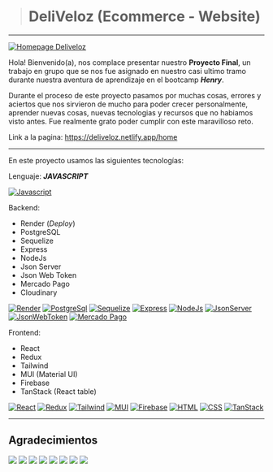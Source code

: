 ﻿> # DeliVeloz (Ecommerce - Website)
---
[![Homepage Deliveloz](https://res.cloudinary.com/derot8znd/image/upload/v1713659726/Otros/Banner_rhn0fj.png)](https://deliveloz.netlify.app)

Hola! Bienvenido(a), nos complace presentar nuestro **Proyecto Final**, un trabajo en grupo que se nos fue asignado en nuestro casi ultimo tramo durante nuestra aventura de aprendizaje en el bootcamp ***Henry***. 

Durante el proceso de este proyecto pasamos por muchas cosas, errores y aciertos que nos sirvieron de mucho para poder crecer personalmente, aprender nuevas cosas, nuevas tecnologias y recursos que no habiamos visto antes. Fue realmente grato poder cumplir con este maravilloso reto.

Link a la pagina: https://deliveloz.netlify.app/home

---

En este proyecto usamos las siguientes tecnologías:

Lenguaje: ***JAVASCRIPT***

[![Javascript](https://res.cloudinary.com/dpk2wmbsb/image/upload/v1713660174/IconsTecnologies50x50/js_pe0ceh.png)](https://developer.mozilla.org/es/docs/Web/JavaScript)

Backend:

+ Render (*Deploy*)
+ PostgreSQL
+ Sequelize
+ Express
+ NodeJs
+ Json Server 
+ Json Web Token
+ Mercado Pago
+ Cloudinary

[![Render](https://res.cloudinary.com/dpk2wmbsb/image/upload/v1713661284/IconsTecnologies50x50/render_kgifty.png)](https://render.com)
[![PostgreSql](https://res.cloudinary.com/dpk2wmbsb/image/upload/v1713660428/IconsTecnologies50x50/Pq_cciibq.png)](https://www.postgresql.org) 
[![Sequelize](https://res.cloudinary.com/dpk2wmbsb/image/upload/v1713660714/IconsTecnologies50x50/sequelize_jozzvs.png)](https://sequelize.org)  [![Express](https://res.cloudinary.com/dpk2wmbsb/image/upload/v1713662517/IconsTecnologies50x50/express_f2ltx9.png)](https://expressjs.com) 
[![NodeJs](https://res.cloudinary.com/dpk2wmbsb/image/upload/v1713662950/IconsTecnologies50x50/node_n3p4co.png)](https://nodejs.org/en/) 
[![JsonServer](https://res.cloudinary.com/dpk2wmbsb/image/upload/v1713664986/IconsTecnologies50x50/jsServer_iwa72s.png)](https://www.npmjs.com/package/json-server) 
[![JsonWebToken](https://res.cloudinary.com/dpk2wmbsb/image/upload/v1713704920/IconsTecnologies50x50/jwt_oopoas.png)](https://jwt.io)
[![Mercado Pago](https://res.cloudinary.com/dpk2wmbsb/image/upload/v1713705113/IconsTecnologies50x50/mc_uxgnou.png)](https://www.mercadopago.com.pe/developers/es)


Frontend:

+ React
+ Redux
+ Tailwind
+ MUI (Material UI)
+ Firebase
+ TanStack (React table)
  
[![React](https://res.cloudinary.com/dpk2wmbsb/image/upload/v1713663549/IconsTecnologies50x50/react_ywheev.png)](https://es.react.dev) 
[![Redux](https://res.cloudinary.com/dpk2wmbsb/image/upload/v1713663551/IconsTecnologies50x50/Redux_pis0oo.png)](https://redux.js.org)
[![Tailwind](https://res.cloudinary.com/dpk2wmbsb/image/upload/v1713663715/IconsTecnologies50x50/tailwind_bbrptr.png)](https://tailwindcss.com)
[![MUI](https://res.cloudinary.com/dpk2wmbsb/image/upload/v1713663973/IconsTecnologies50x50/msi_cishei.png)](https://mui.com)
[![Firebase](https://res.cloudinary.com/dpk2wmbsb/image/upload/v1713664164/IconsTecnologies50x50/firebas_sjg99n.png)](https://firebase.google.com/?hl=es)
[![HTML](https://res.cloudinary.com/dpk2wmbsb/image/upload/v1713664350/IconsTecnologies50x50/html_dzjmbr.png)](https://www.w3schools.com/html/)
[![CSS](https://res.cloudinary.com/dpk2wmbsb/image/upload/v1713664353/IconsTecnologies50x50/css_k7uzzp.png)](https://developer.mozilla.org/es/docs/Web/CSS)
[![TanStack](https://res.cloudinary.com/dpk2wmbsb/image/upload/v1713664698/IconsTecnologies50x50/tanstack_szzrju.png)](https://tanstack.com/table/v7)
[![]()]()

---

## Agradecimientos

[![](https://res.cloudinary.com/dpk2wmbsb/image/upload/v1713707134/imgDeliVeloz/laxwip_idaqnl.png)](https://github.com/Laxwip)
[![](https://res.cloudinary.com/dpk2wmbsb/image/upload/v1713707669/imgDeliVeloz/gaston_debxot.png)](https://github.com/gastondandrea)
[![](https://res.cloudinary.com/dpk2wmbsb/image/upload/v1713707671/imgDeliVeloz/jose_vrmtqb.png)](https://github.com/josechapid)
[![](https://res.cloudinary.com/dpk2wmbsb/image/upload/v1713707675/imgDeliVeloz/fede_yfbksc.png)](https://github.com/FedeCodeLab)
[![](https://res.cloudinary.com/dpk2wmbsb/image/upload/v1713707678/imgDeliVeloz/maria_g3rjkg.png)](https://github.com/Maryxale)
[![](https://res.cloudinary.com/dpk2wmbsb/image/upload/v1713707681/imgDeliVeloz/sonia_hy2vsy.png)](https://github.com/SoniaMEGS)
[![](https://res.cloudinary.com/dpk2wmbsb/image/upload/v1713707685/imgDeliVeloz/joda_pguiw4.png)](https://github.com/jodannys)
[![](https://res.cloudinary.com/dpk2wmbsb/image/upload/v1713707689/imgDeliVeloz/tobias_vyvcfd.png)](https://github.com/Tobiinsaurralde)

